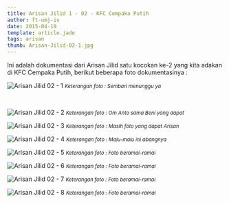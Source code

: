 ```yaml
---
title: Arisan Jilid 1 - 02 - KFC Cempaka Putih
author: ft-umj-iv
date: 2015-04-19
template: article.jade
tags: arisan
thumb: Arisan-Jilid-02-1.jpg
---
```


Ini adalah dokumentasi dari Arisan Jilid satu kocokan ke-2 yang kita adakan di KFC Cempaka Putih, berikut beberapa foto dokumentasinya :

![Arisan Jilid 02 - 1](/story/assets/img/Arisan-Jilid-02-1.jpg)
<small>_Keterangan foto : Sembari menunggu ya_</small>

<br/>
<span class="more"></span>

![Arisan Jilid 02 - 2](/story/assets/img/Arisan-Jilid-02-2.jpg)
<small>_Keterangan foto : Om Anto sama Beni yang dapat_</small>

![Arisan Jilid 02 - 3](/story/assets/img/Arisan-Jilid-02-3.jpg)
<small>_Keterangan foto : Masih foto yang dapat Arisan_</small>

![Arisan Jilid 02 - 4](/story/assets/img/Arisan-Jilid-02-4.jpg)
<small>_Keterangan foto : Malu-malu ini abangnya_</small>

![Arisan Jilid 02 - 5](/story/assets/img/Arisan-Jilid-02-5.jpg)
<small>_Keterangan foto : Foto beramai-ramai_</small>

![Arisan Jilid 02 - 6](/story/assets/img/Arisan-Jilid-02-6.jpg)
<small>_Keterangan foto : Foto beramai-ramai_</small>

![Arisan Jilid 02 - 7](/story/assets/img/Arisan-Jilid-02-7.jpg)
<small>_Keterangan foto : Foto beramai-ramai_</small>

![Arisan Jilid 02 - 8](/story/assets/img/Arisan-Jilid-02-8.jpg)
<small>_Keterangan foto : Foto beramai-ramai_</small>